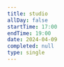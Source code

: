 ```yaml
---
title: studio
allDay: false
startTime: 17:00
endTime: 19:00
date: 2024-04-09
completed: null
type: single
---
```

